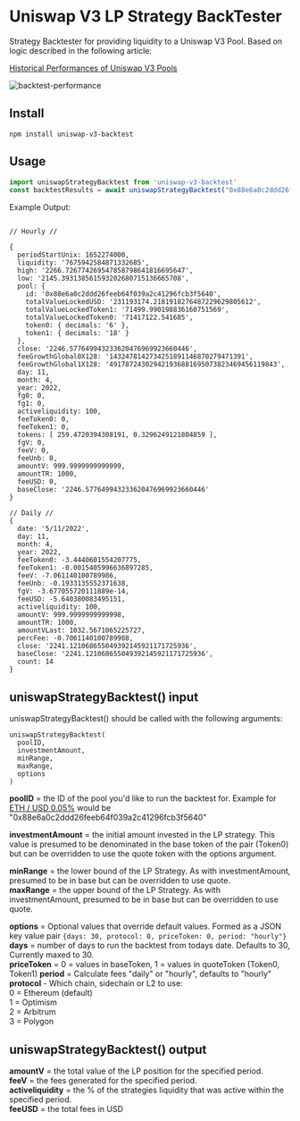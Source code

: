 # Uniswap V3 LP Strategy BackTester

Strategy Backtester for providing liquidity to a Uniswap V3 Pool. Based on logic described in the following article:


[Historical Performances of Uniswap V3 Pools](https://defi-lab.medium.com/historical-performances-of-uniswap-l3-pools-2de713f7c70f)

![backtest-performance](https://user-images.githubusercontent.com/5744432/167617903-efd0829f-0b32-4c7f-b611-47398d8e435c.png)


## Install 

```shell
npm install uniswap-v3-backtest
```


## Usage 

```js
import uniswapStrategyBacktest from 'uniswap-v3-backtest'
const backtestResults = await uniswapStrategyBacktest("0x88e6a0c2ddd26feeb64f039a2c41296fcb3f5640", 1000, 2120.09, 2662.99, {days: 25, period: "daily"});
```

Example Output: 

```

// Hourly //

{
  periodStartUnix: 1652274000,
  liquidity: '7675942584871332685',
  high: '2266.726774269547858798641816695647',
  low: '2145.393138561593202680715136665708',
  pool: {
    id: '0x88e6a0c2ddd26feeb64f039a2c41296fcb3f5640',
    totalValueLockedUSD: '231193174.2181918276487229629805612',
    totalValueLockedToken1: '71499.990198836160751569',
    totalValueLockedToken0: '71417122.541685',
    token0: { decimals: '6' },
    token1: { decimals: '18' }
  },
  close: '2246.577649943233620476969923660446',
  feeGrowthGlobal0X128: '1432478142734251891146870279471391',
  feeGrowthGlobal1X128: '491787243029421936881695073823469456119843',
  day: 11,
  month: 4,
  year: 2022,
  fg0: 0,
  fg1: 0,
  activeliquidity: 100,
  feeToken0: 0,
  feeToken1: 0,
  tokens: [ 259.4720394308191, 0.3296249121804859 ],
  fgV: 0,
  feeV: 0,
  feeUnb: 0,
  amountV: 999.9999999999999,
  amountTR: 1000,
  feeUSD: 0,
  baseClose: '2246.577649943233620476969923660446'
}

// Daily //
{
  date: '5/11/2022',
  day: 11,
  month: 4,
  year: 2022,
  feeToken0: -3.4440601554207775,
  feeToken1: -0.0015405996636897285,
  feeV: -7.061140100789986,
  feeUnb: -0.1933135552371638,
  fgV: -3.677055720111889e-14,
  feeUSD: -5.640380083495151,
  activeliquidity: 100,
  amountV: 999.9999999999998,
  amountTR: 1000,
  amountVLast: 1032.5671065225727,
  percFee: -0.7061140100789988,
  close: '2241.121068655049392145921171725936',
  baseClose: '2241.121068655049392145921171725936',
  count: 14
}
```

## **uniswapStrategyBacktest() input**

uniswapStrategyBacktest() should be called with the following arguments:

```
uniswapStrategyBacktest(    
  poolID,    
  investmentAmount,    
  minRange,    
  maxRange,    
  options
)
```

**poolID** = the ID of the pool you'd like to run the backtest for. Example for [ETH / USD 0.05%](https://info.uniswap.org/#/pools/0x88e6a0c2ddd26feeb64f039a2c41296fcb3f5640) would be "0x88e6a0c2ddd26feeb64f039a2c41296fcb3f5640"

**investmentAmount** = the initial amount invested in the LP strategy. This value is presumed to be denominated in the base token of the pair (Token0) but can be overridden to use the quote token with the options argument. 

**minRange** = the lower bound of the LP Strategy. As with investmentAmount, presumed to be in base but can be overridden to use quote.    
**maxRange** = the upper bound of the LP Strategy. As with investmentAmount, presumed to be in base but can be overridden to use quote.

**options** = Optional values that override default values. Formed as a JSON key value pair `{days: 30, protocol: 0, priceToken: 0, period: "hourly"}`    
        **days** = number of days to run the backtest from todays date. Defaults to 30, Currently maxed to 30.     
        **priceToken** = 0 = values in baseToken, 1 = values in quoteToken (Token0, Token1) 
        **period** = Calculate fees "daily" or "hourly", defaults to "hourly"  
        **protocol** - Which chain, sidechain or L2 to use:  
            0 = Ethereum (default)    
            1 = Optimism    
            2 = Arbitrum   
            3 = Polygon   


## **uniswapStrategyBacktest() output**

**amountV** = the total value of the LP position for the specified period.    
**feeV** =  the fees generated for the specified period.    
**activeliquidity** = the % of the strategies liquidity that was active within the specified period.    
**feeUSD** = the total fees in USD   


  



